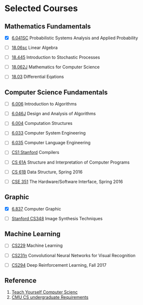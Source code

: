 # Selected Courses #

## Mathematics Fundamentals ##
- [x] [6.041SC](http://ocw.mit.edu/courses/electrical-engineering-and-computer-science/6-041sc-probabilistic-systems-analysis-and-applied-probability-fall-2013/)  Probabilistic Systems Analysis and Applied Probability

- [ ] [18.06sc](http://ocw.mit.edu/courses/mathematics/18-06sc-linear-algebra-fall-2011/) Linear Algebra

- [ ] [18.445](https://ocw.mit.edu/courses/mathematics/18-445-introduction-to-stochastic-processes-spring-2015/) Introduction to Stochastic Processes

- [ ] [18.062J](http://ocw.mit.edu/courses/electrical-engineering-and-computer-science/6-042j-mathematics-for-computer-science-fall-2010/) Mathematics for Computer Science

- [ ] [18.03](http://ocw.mit.edu/courses/mathematics/18-03-differential-equations-spring-2010/index.htm) Differential Eqations

## Computer Science Fundamentals ##

- [ ] [6.006](http://ocw.mit.edu/courses/electrical-engineering-and-computer-science/6-006-introduction-to-algorithms-fall-2011/) Introduction to Algorithms

- [ ] [6.046J](http://ocw.mit.edu/courses/electrical-engineering-and-computer-science/6-046j-design-and-analysis-of-algorithms-spring-2015/) Design and Analysis of Algorithms

- [ ] [6.004](http://ocw.mit.edu/courses/electrical-engineering-and-computer-science/6-004-computation-structures-spring-2009/) Computation Structures

- [ ] [6.033](http://ocw.mit.edu/courses/electrical-engineering-and-computer-science/6-033-computer-system-engineering-spring-2009/) Computer System Engineering

- [ ] [6.035](http://ocw.mit.edu/courses/electrical-engineering-and-computer-science/6-035-computer-language-engineering-spring-2010/) Computer Language Engineering

- [ ] [CS1 Stanford](https://lagunita.stanford.edu/courses/Engineering/Compilers/Fall2014) Compilers

- [ ] [CS 61A](https://cs61a.org/) Structure and Interpretation of Computer Programs

- [ ] [CS 61B](http://datastructur.es/sp16/) Data Structure, Spring 2016

- [ ] [CSE 351](https://courses.cs.washington.edu/courses/cse351/16sp/) The Hardware/Software Interface, Spring 2016

## Graphic ##

- [x] [6.837](http://groups.csail.mit.edu/graphics/classes/6.837/F04/) Computer Graphic

- [ ] [Stanford CS348](http://graphics.stanford.edu/courses/cs348b/) Image Synthesis Techniques

## Machine Learning ##

- [ ] [CS229](http://cs229.stanford.edu) Machine Learning

- [ ] [CS231n](http://vision.stanford.edu/teaching/cs231n/) Convolutional Neural Networks for Visual Recognition

- [ ] [CS294](http://rll.berkeley.edu/deeprlcourse/) Deep Reinforcement Learning, Fall 2017

## Reference ##

1. [Teach Yourself Computer Scienc](https://teachyourselfcs.com/)
2. [CMU CS undergraduate Requirements](https://www.csd.cs.cmu.edu/academics/undergraduate/requirements)
